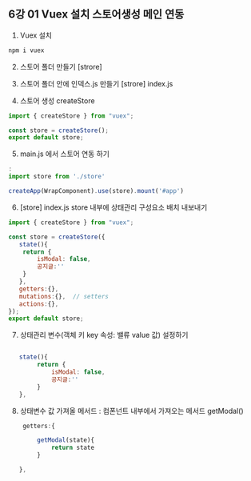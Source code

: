 ## 6강 01 Vuex 설치 스토어생성 메인 연동
1. Vuex 설치
```BASH
npm i vuex

```

2. 스토어 폴더 만들기
[strore]

3. 스토어 폴더 안에 인덱스.js 만들기
[strore] 
    index.js

4. 스토어 생성 createStore
```js
import { createStore } from "vuex";

const store = createStore();
export default store;
```

5. main.js 에서 스토어 연동 하기
```js
:
import store from './store'

createApp(WrapComponent).use(store).mount('#app')

```

6. [store] index.js  store 내부에 상태관리 구성요소 배치 내보내기
```js
import { createStore } from "vuex";

const store = createStore({
   state(){
    return {
        isModal: false,
        공지글:''
    }
   },
   getters:{},
   mutations:{},  // setters
   actions:{},
});
export default store;
```

7. 상태관리 변수(객체 키 key 속성: 밸류 value 값) 설정하기

```js 

   state(){
        return {
            isModal: false,
            공지글:''
        }
   },

   ```

8. 상태변수 값 가져올 메서드 : 컴폰넌트 내부에서 가져오는 메서드 getModal()
``` js
    getters:{

        getModal(state){
            return state
        }

   },
```



